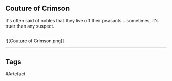 ## Couture of Crimson
It's often said of nobles that they live off their peasants... sometimes, it's truer than any suspect.
## 
![[Couture of Crimson.png]]

---
## Tags
#Artefact